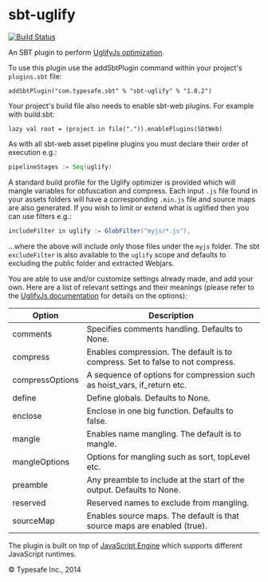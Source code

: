 sbt-uglify
==========

[![Build Status](https://api.travis-ci.org/sbt/sbt-uglify.png?branch=master)](https://travis-ci.org/sbt/sbt-uglify)

An SBT plugin to perform [UglifyJs optimization](http://lisperator.net/uglifyjs).

To use this plugin use the addSbtPlugin command within your project's `plugins.sbt` file:

    addSbtPlugin("com.typesafe.sbt" % "sbt-uglify" % "1.0.2")

Your project's build file also needs to enable sbt-web plugins. For example with build.sbt:

    lazy val root = (project in file(".")).enablePlugins(SbtWeb)

As with all sbt-web asset pipeline plugins you must declare their order of execution e.g.:

```scala
pipelineStages := Seq(uglify)
```

A standard build profile for the Uglify optimizer is provided which will mangle variables for obfuscation and 
compress. Each input `.js` file found in your assets folders will have a corresponding `.min.js` file and source maps are also generated. 
If you wish to limit or extend what is uglified then you can use filters e.g.:

```scala
includeFilter in uglify := GlobFilter("myjs/*.js"),
```

...where the above will include only those files under the `myjs` folder. The sbt `excludeFilter` is also available 
to the `uglify` scope and defaults to excluding the public folder and extracted Webjars.

You are able to use and/or customize settings already made, and add your own. Here are a list of relevant settings and
their meanings (please refer to the [UglifyJs documentation](http://lisperator.net/uglifyjs) for details on the 
options):

Option                  | Description
------------------------|------------
comments                | Specifies comments handling. Defaults to None.
compress                | Enables compression. The default is to compress. Set to false to not compress.
compressOptions         | A sequence of options for compression such as hoist_vars, if_return etc.
define                  | Define globals. Defaults to None.
enclose                 | Enclose in one big function. Defaults to false.
mangle                  | Enables name mangling. The default is to mangle.
mangleOptions           | Options for mangling such as sort, topLevel etc.
preamble                | Any preamble to include at the start of the output. Defaults to None.
reserved                | Reserved names to exclude from mangling.
sourceMap               | Enables source maps. The default is that source maps are enabled (true).

The plugin is built on top of [JavaScript Engine](https://github.com/typesafehub/js-engine) which supports different JavaScript runtimes.

&copy; Typesafe Inc., 2014
